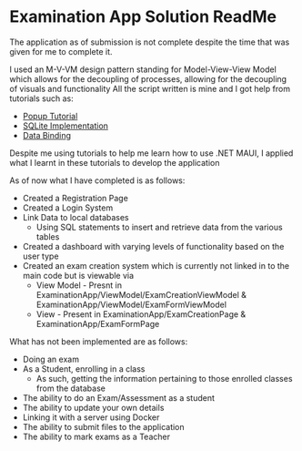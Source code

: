 # Examination App Solution ReadMe

The application as of submission is not complete despite the time that was given for me to complete it.

I used an M-V-VM design pattern standing for Model-View-View Model which allows for the decoupling of processes, allowing for the decoupling of visuals and functionality 
All the script written is mine and I got help from tutorials such as:
- [Popup Tutorial](https://www.youtube.com/watch?v=yM7opXlu-MU&ab_channel=GeraldVersluis)
- [SQLite Implementation](https://learn.microsoft.com/en-us/training/modules/store-local-data/)
- [Data Binding](https://www.youtube.com/watch?v=5Qga2pniN78&list=PLdo4fOcmZ0oUBAdL2NwBpDs32zwGqb9DY&index=7&ab_channel=dotnet)

Despite me using tutorials to help me learn how to use .NET MAUI, I applied what I learnt in these tutorials to develop the application

As of now what I have completed is as follows:
- Created a Registration Page
- Created a Login System
- Link Data to local databases
  * Using SQL statements to insert and retrieve data from the various tables
- Created a dashboard with varying levels of functionality based on the user type
- Created an exam creation system which is currently not linked in to the main code but is viewable via
   * View Model - Presnt in ExaminationApp/ViewModel/ExamCreationViewModel & ExaminationApp/ViewModel/ExamFormViewModel
   * View - Present in ExaminationApp/ExamCreationPage & ExaminationApp/ExamFormPage

What has not been implemented are as follows:
- Doing an exam
- As a Student, enrolling in a class
  * As such, getting the information pertaining to those enrolled classes from the database
- The ability to do an Exam/Assessment as a student
- The ability to update your own details
- Linking it with a server using Docker
- The ability to submit files to the application
- The ability to mark exams as a Teacher
